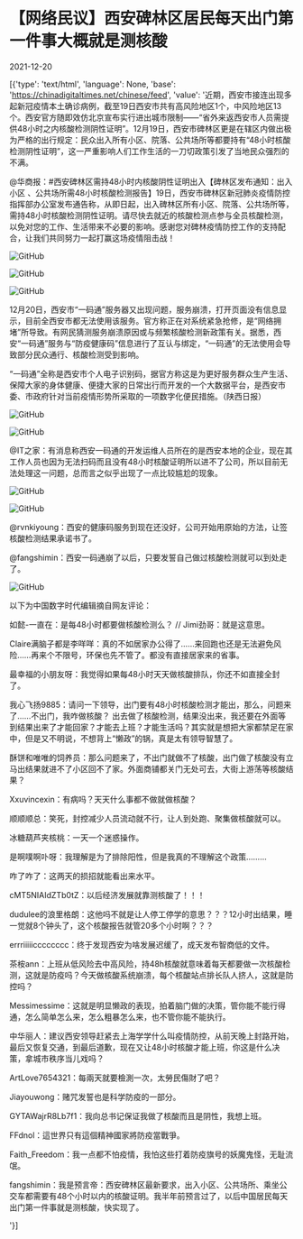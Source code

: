 # 【网络民议】西安碑林区居民每天出门第一件事大概就是测核酸

2021-12-20

[{'type': 'text/html', 'language': None, 'base': 'https://chinadigitaltimes.net/chinese/feed', 'value': '近期，西安市接连出现多起新冠疫情本土确诊病例，截至19日西安市共有高风险地区1个，中风险地区13个。西安官方随即效仿北京宣布实行进出城市限制——“省外来返西安市人员需提供48小时之内核酸检测阴性证明”。12月19日，西安市碑林区更是在辖区内做出极为严格的出行规定：民众出入所有小区、院落、公共场所等都要持有“48小时核酸检测阴性证明”，这一严重影响人们工作生活的一刀切政策引发了当地民众强烈的不满。



@华商报：#西安碑林区需持48小时内核酸阴性证明出入【碑林区发布通知：出入小区 、公共场所需48小时核酸检测报告】19日，西安市碑林区新冠肺炎疫情防控指挥部办公室发布通告称，从即日起，出入碑林区所有小区、院落、公共场所等，需持48小时核酸检测阴性证明。请尽快去就近的核酸检测点参与全员核酸检测，以免对您的工作、生活带来不必要的影响。感谢您对碑林疫情防控工作的支持配合，让我们共同努力一起打赢这场疫情阻击战！



![GitHub](https://chinadigitaltimes.net/chinese/files/2021/12/image-1639990931123.png)

![GitHub](https://chinadigitaltimes.net/chinese/files/2021/12/image-1639989069916.png)

![GitHub](https://chinadigitaltimes.net/chinese/files/2021/12/image-1639989908181.png)

12月20日，西安市“一码通”服务器又出现问题，服务崩溃，打开页面没有信息显示，目前全西安市都无法使用该服务。官方称正在对系统紧急抢修，是“网络拥堵”所导致。有网民猜测服务崩溃原因或与频繁核酸检测新政策有关。据悉，西安“一码通”服务与“防疫健康码”信息进行了互认与绑定，“一码通”的无法使用会导致部分民众通行、核酸检测受到影响。



“一码通”全称是西安市个人电子识别码，据官方称这是为更好服务群众生产生活、保障大家的身体健康、便捷大家的日常出行而开发的一个大数据平台，是西安市委、市政府针对当前疫情形势所采取的一项数字化便民措施。（陕西日报）



![GitHub](https://chinadigitaltimes.net/chinese/files/2021/12/image-1639989843852.png)

![GitHub](https://chinadigitaltimes.net/chinese/files/2021/12/image-1639988695372.png)



@IT之家：有消息称西安一码通的开发运维人员所在的是西安本地的企业，现在其工作人员也因为无法扫码而且没有48小时核酸证明所以进不了公司，所以目前无法处理这一问题，总而言之似乎出现了一点比较尴尬的现象。

![GitHub](https://chinadigitaltimes.net/chinese/files/2021/12/image-1639989857301.png)

![GitHub](https://chinadigitaltimes.net/chinese/files/2021/12/image-1639989864225.png)

@rvnkiyoung：西安的健康码服务到现在还没好，公司开始用原始的方法，让签核酸检测结果承诺书了。

@fangshimin：西安一码通崩了以后，只要发誓自己做过核酸检测就可以到处走了。

![GitHub](https://chinadigitaltimes.net/chinese/files/2021/12/image-1639990036737.png)



以下为中国数字时代编辑摘自网友评论：



如懿-一直在：是每48小时都要做核酸检测么？ //  Jimi劲哥：就是这意思。

Claire满脑子都是李咩咩：真的不如居家办公得了……来回跑也还是无法避免风险……再来个不限号，环保也先不管了。都没有直接居家来的省事。

最幸福的小朋友呀：我觉得如果每48小时天天做核酸排队，你还不如直接全封了。

我心飞扬9885：请问一下领导，出门要有48小时核酸检测才能出，那么，问题来了……不出门，我咋做核酸？ 出去做了核酸检测，结果没出来，我还要在外面等到结果出来了才能回家？才能去上班？才能生活吗？其实就是想把大家都禁足在家中，但是又不明说，不想背上“懒政”的锅，真是太有领导智慧了。

酥饼和唯唯的饲养员：那么问题来了，不出门就做不了核酸，出门做了核酸没有立马出结果就进不了小区回不了家。外面商铺都关门无处可去，大街上游荡等核酸结果？

Xxuvincexin：有病吗？天天什么事都不做就做核酸？

顺顺顺总：笑死，封控减少人员流动就不行，让人到处跑、聚集做核酸就可以。

冰糖葫芦夹核桃：一天一个迷惑操作。

是啊噗啊卟呀：我理解是为了排除阳性，但是我真的不理解这个政策………

咋了咋了：这两天的损招就能看出来水平。

cMT5NIAIdZTb0tZ：以后经济发展就靠测核酸了！！！

dudulee的浪里格朗：这他吗不就是让人停工停学的意思？？？12小时出结果，睡一觉就8个钟头了，这个核酸报告就管20多个小时啊？？？

errriiiiicccccccc：终于发现西安为啥发展迟缓了，成天发布智商低的文件。

茶桉ann：上班从低风险去中高风险，持48h核酸就意味着每天都要做一次核酸检测，这就是防疫吗？今天做核酸系统崩溃，每个核酸站点排长队人挤人，这就是防控吗？

Messimessime：这就是明显懒政的表现，拍着脑门做的决策，管你能不能行得通，怎么简单怎么来，怎么粗暴怎么来，也不管你能不能执行。

中华丽人：建议西安领导赶紧去上海学学什么叫疫情防控，从前天晚上封路开始，最后又恢复交通，到最后道歉，现在又让48小时核酸才能上班，你这是什么决策，拿城市秩序当儿戏吗？

ArtLove7654321：每兩天就要檢測一次，太勞民傷財了吧？

Jiayouwong：赌咒发誓也是科学防疫的一部分。

GYTAWajrR8Lb7f1：我向总书记保证我做了核酸而且是阴性，我想上班。

FFdnol：這世界只有這個精神國家將防疫當戰爭。

Faith_Freedom：我一点都不怕疫情，我怕这些打着防疫旗号的妖魔鬼怪，无耻流氓。

fangshimin：我是预言帝：西安碑林区最新要求，出入小区、公共场所、乘坐公交车都需要有48个小时以内的核酸证明。我半年前预言过了，以后中国居民每天出门第一件事就是测核酸，快实现了。

'}]